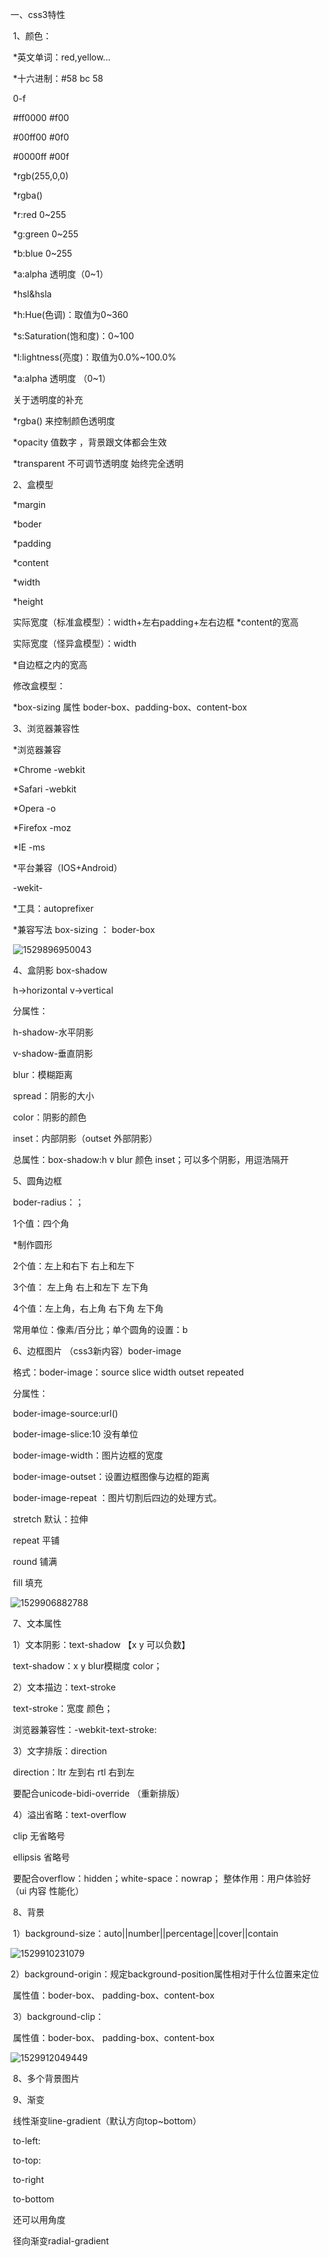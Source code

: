 一、css3特性

​	1、颜色：

​		*英文单词：red,yellow...

​		*十六进制：#58 bc 58

​					0-f

​						#ff0000  #f00

​						#00ff00  #0f0

​						#0000ff  #00f

​		*rgb(255,0,0)

​		*rgba()

​			*r:red		0~255

​			*g:green        0~255

​			*b:blue          0~255

​			*a:alpha  透明度（0~1）

​		*hsl&hsla

​			*h:Hue(色调)：取值为0~360

​			*s:Saturation(饱和度)：0~100

​			*l:lightness(亮度)：取值为0.0%~100.0%

​			*a:alpha  透明度  （0~1）

​		关于透明度的补充

​			*rgba()  来控制颜色透明度

​			*opacity 值数字   ，背景跟文体都会生效

​			*transparent  不可调节透明度   始终完全透明

​	2、盒模型

​		*margin

​		*boder

​		*padding

​		*content

​			*width

​			*height

​		实际宽度（标准盒模型）：width+左右padding+左右边框			*content的宽高

​		实际宽度（怪异盒模型）：width

​			*自边框之内的宽高

​		修改盒模型：

​			*box-sizing   属性  boder-box、padding-box、content-box

​	3、浏览器兼容性

​		*浏览器兼容

​			*Chrome   -webkit

​			*Safari      -webkit

​			*Opera     -o

​			*Firefox     -moz

​			*IE              -ms

​		*平台兼容（IOS+Android）

​			-wekit-

​		*工具：autoprefixer

​		*兼容写法   box-sizing ： boder-box

​            ![1529896950043](C:\Users\ADMINI~1\AppData\Local\Temp\1529896950043.png)



​	4、盒阴影    box-shadow

​		h->horizontal      v->vertical

​		分属性：

​		h-shadow-水平阴影

​		v-shadow-垂直阴影

​		blur：模糊距离

​		spread：阴影的大小

​		color：阴影的颜色

​		inset：内部阴影（outset 外部阴影）

​		总属性：box-shadow:h  v blur 颜色 inset；可以多个阴影，用逗浩隔开

​	5、圆角边框

​		boder-radius：；

​		1个值：四个角

​			*制作圆形

​		2个值：左上和右下    右上和左下

​		3个值：	左上角  右上和左下  左下角

​		4个值：左上角，右上角  右下角 左下角

​				常用单位：像素/百分比；单个圆角的设置：b	

​	6、边框图片   （css3新内容）boder-image

​		格式：boder-image：source slice width outset repeated

​		分属性：

​		boder-image-source:url()

​		boder-image-slice:10  没有单位

​		boder-image-width：图片边框的宽度

​		boder-image-outset：设置边框图像与边框的距离

​		boder-image-repeat  ：图片切割后四边的处理方式。

​			stretch  默认：拉伸

​			repeat    平铺

​			round    铺满

​			fill            填充

![1529906882788](C:\Users\ADMINI~1\AppData\Local\Temp\1529906882788.png)

​	7、文本属性

​		1）文本阴影：text-shadow  【x  y  可以负数】

​			text-shadow：x  y   blur模糊度    color；

​		2）文本描边：text-stroke 

​			text-stroke：宽度   颜色；

​			浏览器兼容性：-webkit-text-stroke:

​		3）文字排版：direction

​			direction：ltr    左到右    rtl   右到左

​			要配合unicode-bidi-override  （重新排版）

​		4）溢出省略：text-overflow

​			  clip   无省略号

​			ellipsis   省略号

​			要配合overflow：hidden；white-space：nowrap；   整体作用：用户体验好（ui   内容 性能化）

​	8、背景

​		1）background-size：auto||number||percentage||cover||contain

![1529910231079](C:\Users\ADMINI~1\AppData\Local\Temp\1529910231079.png)

​		2）background-origin：规定background-position属性相对于什么位置来定位

​			属性值：boder-box、 padding-box、content-box

​		3）background-clip：

​			属性值：boder-box、 padding-box、content-box

![1529912049449](C:\Users\ADMINI~1\AppData\Local\Temp\1529912049449.png)

​	8、多个背景图片

​	9、渐变

​		线性渐变line-gradient（默认方向top~bottom）

​				to-left:

​				to-top:

​				to-right

​				to-bottom

​				还可以用角度

​                径向渐变radial-gradient

